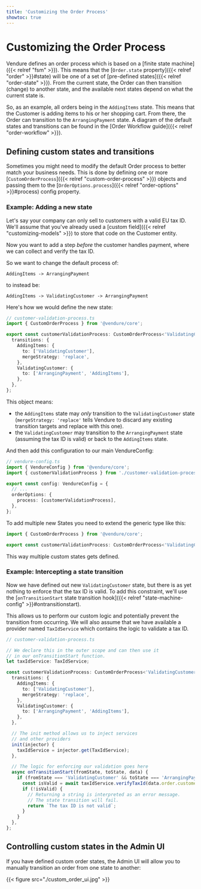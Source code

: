 ```yaml
---
title: 'Customizing the Order Process'
showtoc: true
---
```


# Customizing the Order Process

Vendure defines an order process which is based on a [finite state machine]({{< relref "fsm" >}}). This means that the [`Order.state` property]({{< relref "order" >}}#state) will be one of a set of [pre-defined states]({{< relref "order-state" >}}). From the current state, the Order can then transition (change) to another state, and the available next states depend on what the current state is.

So, as an example, all orders being in the `AddingItems` state. This means that the Customer is adding items to his or her shopping cart. From there, the Order can transition to the `ArrangingPayment` state. A diagram of the default states and transitions can be found in the [Order Workflow guide]({{< relref "order-workflow" >}}).

## Defining custom states and transitions

Sometimes you might need to modify the default Order process to better match your business needs. This is done by defining one or more [`CustomOrderProcess`]({{< relref "custom-order-process" >}}) objects and passing them to the [`OrderOptions.process`]({{< relref "order-options" >}}#process) config property.

### Example: Adding a new state

Let's say your company can only sell to customers with a valid EU tax ID. We'll assume that you've already used a [custom field]({{< relref "customizing-models" >}}) to store that code on the Customer entity.

Now you want to add a step _before_ the customer handles payment, where we can collect and verify the tax ID.

So we want to change the default process of:

```text
AddingItems -> ArrangingPayment
```

to instead be:

```text
AddingItems -> ValidatingCustomer -> ArrangingPayment
```

Here's how we would define the new state:

```TypeScript
// customer-validation-process.ts
import { CustomOrderProcess } from '@vendure/core';

export const customerValidationProcess: CustomOrderProcess<'ValidatingCustomer'> = {
  transitions: {
    AddingItems: {
      to: ['ValidatingCustomer'],
      mergeStrategy: 'replace',
    },
    ValidatingCustomer: {
      to: ['ArrangingPayment', 'AddingItems'],
    },
  },
};
```
This object means:

* the `AddingItems` state may _only_ transition to the `ValidatingCustomer` state (`mergeStrategy: 'replace'` tells Vendure to discard any existing transition targets and replace with this one). 
* the `ValidatingCustomer` may transition to the `ArrangingPayment` state (assuming the tax ID is valid) or back to the `AddingItems` state.

And then add this configuration to our main VendureConfig:

```TypeScript
// vendure-config.ts
import { VendureConfig } from '@vendure/core';
import { customerValidationProcess } from './customer-validation-process';

export const config: VendureConfig = {
  // ...
  orderOptions: {
    process: [customerValidationProcess],
  },
};
```

 To add multiple new States you need to extend the generic type like this:
 ```TypeScript
import { CustomOrderProcess } from '@vendure/core';

export const customerValidationProcess: CustomOrderProcess<'ValidatingCustomer'|'AnotherState'> = {...}
 ```
This way multiple custom states gets defined.

### Example: Intercepting a state transition

Now we have defined out new `ValidatingCustomer` state, but there is as yet nothing to enforce that the tax ID is valid. To add this constraint, we'll use the [`onTransitionStart` state transition hook]({{< relref "state-machine-config" >}}#ontransitionstart).

This allows us to perform our custom logic and potentially prevent the transition from occurring. We will also assume that we have available a provider named `TaxIdService` which contains the logic to validate a tax ID.

```TypeScript
// customer-validation-process.ts

// We declare this in the outer scope and can then use it 
// in our onTransitionStart function.
let taxIdService: TaxIdService;

const customerValidationProcess: CustomOrderProcess<'ValidatingCustomer'> = {
  transitions: {
    AddingItems: {
      to: ['ValidatingCustomer'],
      mergeStrategy: 'replace',
    },
    ValidatingCustomer: {
      to: ['ArrangingPayment', 'AddingItems'],
    },
  },

  // The init method allows us to inject services
  // and other providers
  init(injector) {
    taxIdService = injector.get(TaxIdService);
  },

  // The logic for enforcing our validation goes here
  async onTransitionStart(fromState, toState, data) {
    if (fromState === 'ValidatingCustomer' && toState === 'ArrangingPayment') {
      const isValid = await taxIdService.verifyTaxId(data.order.customer);
      if (!isValid) {
        // Returning a string is interpreted as an error message.
        // The state transition will fail.
        return `The tax ID is not valid`;
      }
    }
  },
};

```

## Controlling custom states in the Admin UI

If you have defined custom order states, the Admin UI will allow you to manually transition an 
order from one state to another:

{{< figure src="./custom_order_ui.jpg" >}}
